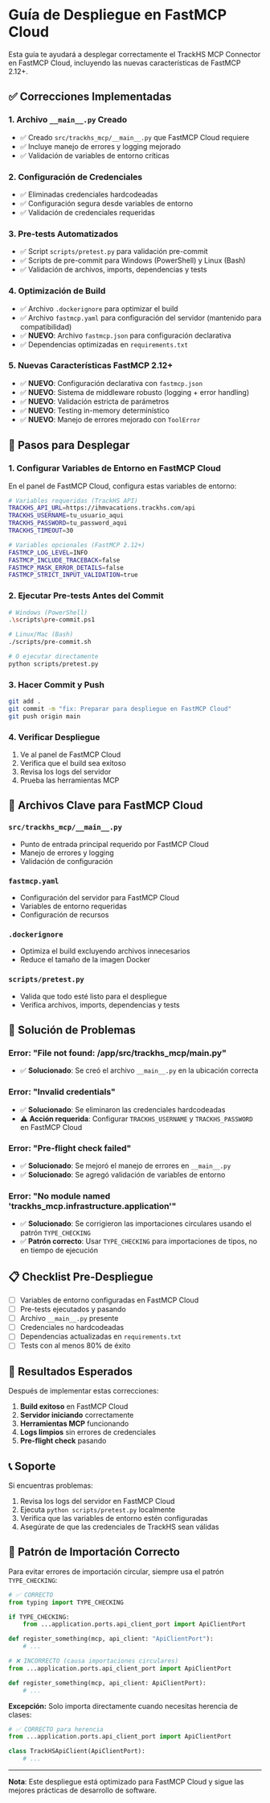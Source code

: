# Guía de Despliegue en FastMCP Cloud

Esta guía te ayudará a desplegar correctamente el TrackHS MCP Connector en FastMCP Cloud, incluyendo las nuevas características de FastMCP 2.12+.

## ✅ Correcciones Implementadas

### 1. Archivo `__main__.py` Creado
- ✅ Creado `src/trackhs_mcp/__main__.py` que FastMCP Cloud requiere
- ✅ Incluye manejo de errores y logging mejorado
- ✅ Validación de variables de entorno críticas

### 2. Configuración de Credenciales
- ✅ Eliminadas credenciales hardcodeadas
- ✅ Configuración segura desde variables de entorno
- ✅ Validación de credenciales requeridas

### 3. Pre-tests Automatizados
- ✅ Script `scripts/pretest.py` para validación pre-commit
- ✅ Scripts de pre-commit para Windows (PowerShell) y Linux (Bash)
- ✅ Validación de archivos, imports, dependencias y tests

### 4. Optimización de Build
- ✅ Archivo `.dockerignore` para optimizar el build
- ✅ Archivo `fastmcp.yaml` para configuración del servidor (mantenido para compatibilidad)
- ✅ **NUEVO**: Archivo `fastmcp.json` para configuración declarativa
- ✅ Dependencias optimizadas en `requirements.txt`

### 5. Nuevas Características FastMCP 2.12+
- ✅ **NUEVO**: Configuración declarativa con `fastmcp.json`
- ✅ **NUEVO**: Sistema de middleware robusto (logging + error handling)
- ✅ **NUEVO**: Validación estricta de parámetros
- ✅ **NUEVO**: Testing in-memory determinístico
- ✅ **NUEVO**: Manejo de errores mejorado con `ToolError`

## 🚀 Pasos para Desplegar

### 1. Configurar Variables de Entorno en FastMCP Cloud

En el panel de FastMCP Cloud, configura estas variables de entorno:

```bash
# Variables requeridas (TrackHS API)
TRACKHS_API_URL=https://ihmvacations.trackhs.com/api
TRACKHS_USERNAME=tu_usuario_aqui
TRACKHS_PASSWORD=tu_password_aqui
TRACKHS_TIMEOUT=30

# Variables opcionales (FastMCP 2.12+)
FASTMCP_LOG_LEVEL=INFO
FASTMCP_INCLUDE_TRACEBACK=false
FASTMCP_MASK_ERROR_DETAILS=false
FASTMCP_STRICT_INPUT_VALIDATION=true
```

### 2. Ejecutar Pre-tests Antes del Commit

```bash
# Windows (PowerShell)
.\scripts\pre-commit.ps1

# Linux/Mac (Bash)
./scripts/pre-commit.sh

# O ejecutar directamente
python scripts/pretest.py
```

### 3. Hacer Commit y Push

```bash
git add .
git commit -m "fix: Preparar para despliegue en FastMCP Cloud"
git push origin main
```

### 4. Verificar Despliegue

1. Ve al panel de FastMCP Cloud
2. Verifica que el build sea exitoso
3. Revisa los logs del servidor
4. Prueba las herramientas MCP

## 🔧 Archivos Clave para FastMCP Cloud

### `src/trackhs_mcp/__main__.py`
- Punto de entrada principal requerido por FastMCP Cloud
- Manejo de errores y logging
- Validación de configuración

### `fastmcp.yaml`
- Configuración del servidor para FastMCP Cloud
- Variables de entorno requeridas
- Configuración de recursos

### `.dockerignore`
- Optimiza el build excluyendo archivos innecesarios
- Reduce el tamaño de la imagen Docker

### `scripts/pretest.py`
- Valida que todo esté listo para el despliegue
- Verifica archivos, imports, dependencias y tests

## 🐛 Solución de Problemas

### Error: "File not found: /app/src/trackhs_mcp/__main__.py"
- ✅ **Solucionado**: Se creó el archivo `__main__.py` en la ubicación correcta

### Error: "Invalid credentials"
- ✅ **Solucionado**: Se eliminaron las credenciales hardcodeadas
- ⚠️ **Acción requerida**: Configurar `TRACKHS_USERNAME` y `TRACKHS_PASSWORD` en FastMCP Cloud

### Error: "Pre-flight check failed"
- ✅ **Solucionado**: Se mejoró el manejo de errores en `__main__.py`
- ✅ **Solucionado**: Se agregó validación de variables de entorno

### Error: "No module named 'trackhs_mcp.infrastructure.application'"
- ✅ **Solucionado**: Se corrigieron las importaciones circulares usando el patrón `TYPE_CHECKING`
- ✅ **Patrón correcto**: Usar `TYPE_CHECKING` para importaciones de tipos, no en tiempo de ejecución

## 📋 Checklist Pre-Despliegue

- [ ] Variables de entorno configuradas en FastMCP Cloud
- [ ] Pre-tests ejecutados y pasando
- [ ] Archivo `__main__.py` presente
- [ ] Credenciales no hardcodeadas
- [ ] Dependencias actualizadas en `requirements.txt`
- [ ] Tests con al menos 80% de éxito

## 🎯 Resultados Esperados

Después de implementar estas correcciones:

1. **Build exitoso** en FastMCP Cloud
2. **Servidor iniciando** correctamente
3. **Herramientas MCP** funcionando
4. **Logs limpios** sin errores de credenciales
5. **Pre-flight check** pasando

## 📞 Soporte

Si encuentras problemas:

1. Revisa los logs del servidor en FastMCP Cloud
2. Ejecuta `python scripts/pretest.py` localmente
3. Verifica que las variables de entorno estén configuradas
4. Asegúrate de que las credenciales de TrackHS sean válidas

## 🔧 Patrón de Importación Correcto

Para evitar errores de importación circular, siempre usa el patrón `TYPE_CHECKING`:

```python
# ✅ CORRECTO
from typing import TYPE_CHECKING

if TYPE_CHECKING:
    from ...application.ports.api_client_port import ApiClientPort

def register_something(mcp, api_client: "ApiClientPort"):
    # ...

# ❌ INCORRECTO (causa importaciones circulares)
from ...application.ports.api_client_port import ApiClientPort

def register_something(mcp, api_client: ApiClientPort):
    # ...
```

**Excepción:** Solo importa directamente cuando necesitas herencia de clases:
```python
# ✅ CORRECTO para herencia
from ...application.ports.api_client_port import ApiClientPort

class TrackHSApiClient(ApiClientPort):
    # ...
```

---

**Nota**: Este despliegue está optimizado para FastMCP Cloud y sigue las mejores prácticas de desarrollo de software.
